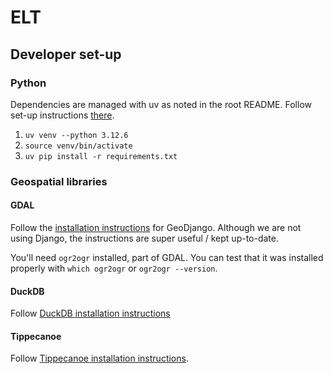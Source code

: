 # ELT

## Developer set-up

### Python

Dependencies are managed with uv as noted in the root README. Follow set-up instructions [there](../../README.md#python).

1. `uv venv --python 3.12.6`
1. `source venv/bin/activate`
1. `uv pip install -r requirements.txt`

### Geospatial libraries

#### GDAL

Follow the [installation instructions](https://docs.djangoproject.com/en/5.0/ref/contrib/gis/install/geolibs/) for GeoDjango. Although we are not using Django, the instructions are super useful / kept up-to-date.

You'll need `ogr2ogr` installed, part of GDAL. You can test that it was installed properly with `which ogr2ogr` or `ogr2ogr --version`.

#### DuckDB

Follow [DuckDB installation instructions](https://duckdb.org/docs/installation/)

#### Tippecanoe

Follow [Tippecanoe installation instructions](https://github.com/felt/tippecanoe?tab=readme-ov-file#installation).
